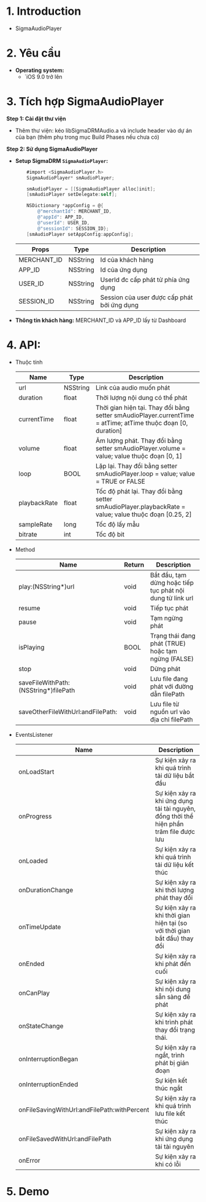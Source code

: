 # 1. Introduction

- SigmaAudioPlayer

# 2. Yêu cầu

- **Operating system:**
  - `iOS 9.0 trở lên

# 3. Tích hợp SigmaAudioPlayer

**Step 1: Cài đặt thư viện**

- Thêm thư viện: kéo libSigmaDRMAudio.a và include header vào dự án của bạn (thêm phụ trong mục Build Phases nếu chưa có)

**Step 2: Sử dụng SigmaAudioPlayer**

- **Setup SigmaDRM `SigmaAudioPlayer`:**

  ```objective-c
      #import <SigmaAudioPlayer.h>
      SigmaAudioPlayer* smAudioPlayer;

      smAudioPlayer = [[SigmaAudioPlayer alloc]init];
      [smAudioPlayer setDelegate:self];

      NSDictionary *appConfig = @{
          @"merchantId": MERCHANT_ID,
          @"appId": APP_ID,
          @"userId": USER_ID,
          @"sessionId": SESSION_ID};
      [smAudioPlayer setAppConfig:appConfig];
  ```

  | Props       | Type     | Description                                 |
  | ----------- | -------- | ------------------------------------------- |
  | MERCHANT_ID | NSString | Id của khách hàng                           |
  | APP_ID      | NSString | Id của ứng dụng                             |
  | USER_ID     | NSString | UserId đc cấp phát từ phía ứng dụng         |
  | SESSION_ID  | NSString | Session của user được cấp phát bởi ứng dụng |

- **Thông tin khách hàng:** MERCHANT_ID và APP_ID lấy từ Dashboard
  <!-- ![get_customer_info](..\assets\dashboard_get_merchant_app_integrate.png) -->

# 4. API:

- Thuộc tính

  | Name         | Type     | Description                                                                                                  |
  | ------------ | -------- | ------------------------------------------------------------------------------------------------------------ |
  | url          | NSString | Link của audio muốn phát                                                                                     |
  | duration     | float    | Thời lượng nội dung có thể phát                                                                              |
  | currentTime  | float    | Thời gian hiện tại. Thay đổi bằng setter smAudioPlayer.currentTime = atTime; atTime thuộc đoạn [0, duration] |
  | volume       | float    | Âm lượng phát. Thay đổi bằng setter smAudioPlayer.volume = value; value thuộc đoạn [0, 1]                    |
  | loop         | BOOL     | Lặp lại. Thay đổi bằng setter smAudioPlayer.loop = value; value = TRUE or FALSE                              |
  | playbackRate | float    | Tốc độ phát lại. Thay đổi bằng setter smAudioPlayer.playbackRate = value; value thuộc đoạn [0.25, 2]         |
  | sampleRate   | long     | Tốc độ lấy mẫu                                                                                               |
  | bitrate      | int      | Tốc độ bit                                                                                                   |

- Method

  | Name                                  | Return | Description                                               |
  | ------------------------------------- | ------ | --------------------------------------------------------- |
  | play:(NSString\*)url                  | void   | Bắt đầu, tạm dừng hoặc tiếp tục phát nội dung từ link url |
  | resume                                | void   | Tiếp tục phát                                             |
  | pause                                 | void   | Tạm ngừng phát                                            |
  | isPlaying                             | BOOL   | Trạng thái đang phát (TRUE) hoặc tạm ngừng (FALSE)        |
  | stop                                  | void   | Dừng phát                                                 |
  | saveFileWithPath:(NSString\*)filePath | void   | Lưu file đang phát với đường dẫn filePath                 |
  | saveOtherFileWithUrl:andFilePath:     | void   | Lưu file từ nguồn url vào địa chỉ filePath                |

- EventsListener

  | Name                                        | Description                                                                            |
  | ------------------------------------------- | -------------------------------------------------------------------------------------- |
  | onLoadStart                                 | Sự kiện xảy ra khi quá trình tải dữ liệu bắt đầu                                       |
  | onProgress                                  | Sự kiện xảy ra khi ứng dụng tải tài nguyên, đồng thời thể hiện phần trăm file được lưu |
  | onLoaded                                    | Sự kiện xảy ra khi quá trình tải dữ liệu kết thúc                                      |
  | onDurationChange                            | Sự kiện xảy ra khi thời lượng phát thay đổi                                            |
  | onTimeUpdate                                | Sự kiện xảy ra khi thời gian hiện tại (so với thời gian bắt đầu) thay đổi              |
  | onEnded                                     | Sự kiện xảy ra khi phát đến cuối                                                       |
  | onCanPlay                                   | Sự kiện xảy ra khi nội dung sẵn sàng để phát                                           |
  | onStateChange                               | Sự kiện xảy ra khi trình phát thay đổi trạng thái.                                     |
  | onInterruptionBegan                         | Sự kiện xảy ra ngắt, trình phát bị gián đoạn                                           |
  | onInterruptionEnded                         | Sự kiện kết thúc ngắt                                                                  |
  | onFileSavingWithUrl:andFilePath:withPercent | Sự kiện xảy ra khi quá trình lưu file kết thúc                                         |
  | onFileSavedWithUrl:andFilePath              | Sự kiện xảy ra khi ứng dụng tải tài nguyên                                             |
  | onError                                     | Sự kiện xảy ra khi có lỗi                                                              |

# 5. Demo
